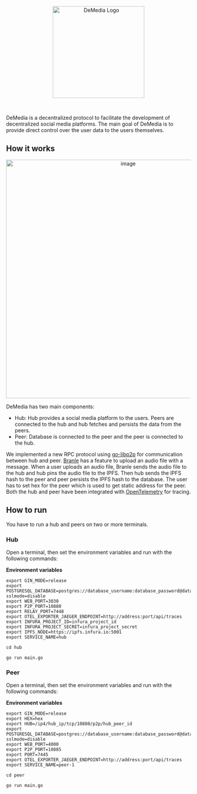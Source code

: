 <br/>

<p align="center">
  <img src="https://github.com/demedia-app/demedia-app/blob/main/assets/images/Demedia-New-Logo.png?raw=true" width="250" alt="DeMedia Logo"/>
</p>

<br/>

DeMedia is a decentralized protocol to facilitate the development of decentralized social media platforms.
The main goal of DeMedia is to provide direct control over the user data to the users themselves.

## How it works

<p align="center">
   <a href='https://postimg.cc/Yh7L49jv' target='_blank'><img src='https://i.postimg.cc/rF01PRkN/image.png' border='0' alt='image' width="650" /></a>
</p>

DeMedia has two main components:

- Hub: Hub provides a social media platform to the users. Peers are connected to the hub and hub fetches and persists the data from the peers.
- Peer: Database is connected to the peer and the peer is connected to the hub.

We implemented a new RPC protocol using [go-libp2p](https://github.com/libp2p/go-libp2p) for communication between hub and peer. 
[Branle](https://github.com/demedia-app/demedia-branle) has a feature to upload an audio file with a message. When a user uploads an audio file, Branle sends the audio file to the hub and hub pins the audio file to the IPFS.
Then hub sends the IPFS hash to the peer and peer persists the IPFS hash to the database.
The user has to set hex for the peer which is used to get static address for the peer. 
Both the hub and peer have been integrated with [OpenTelemetry](https://opentelemetry.io/) for tracing.

## How to run

You have to run a hub and peers on two or more terminals.

### Hub

Open a terminal, then set the environment variables and run with the following commands:

**Environment variables**

```shell
export GIN_MODE=release
export POSTGRESQL_DATABASE=postgres://database_username:database_password@database_host:database_port/database_name?sslmode=disable
export WEB_PORT=3030
export P2P_PORT=10880
export RELAY_PORT=7448
export OTEL_EXPORTER_JAEGER_ENDPOINT=http://address:port/api/traces
export INFURA_PROJECT_ID=infura_project_id
export INFURA_PROJECT_SECRET=infura_project_secret
export IPFS_NODE=https://ipfs.infura.io:5001
export SERVICE_NAME=hub
```

```shell
cd hub
```

```shell
go run main.go
```

### Peer

Open a terminal, then set the environment variables and run with the following commands:

**Environment variables**

```shell
export GIN_MODE=release
export HEX=hex
export HUB=/ip4/hub_ip/tcp/10880/p2p/hub_peer_id
export POSTGRESQL_DATABASE=postgres://database_username:database_password@database_host:database_port/database_name?sslmode=disable
export WEB_PORT=4000
export P2P_PORT=10885
export PORT=7445
export OTEL_EXPORTER_JAEGER_ENDPOINT=http://address:port/api/traces
export SERVICE_NAME=peer-1
```

```shell
cd peer
```

```shell
go run main.go
```

